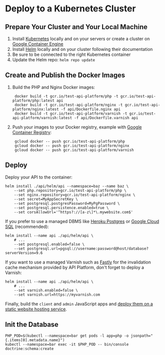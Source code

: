 # Deploy to a Kubernetes Cluster

## Prepare Your Cluster and Your Local Machine

1. Install [Kubernetes](https://kubernetes.io) locally and on your servers or create a cluster on [Google Container Engine](https://cloud.google.com/container-engine/)
2. Install [Helm](https://helm.sh/) locally and on your cluster following their documentation
3. Be sure to be connected to the right Kubernetes container
4. Update the Helm repo: `helm repo update`

## Create and Publish the Docker Images

1. Build the PHP and Nginx Docker images:

        docker build -t gcr.io/test-api-platform/php -t gcr.io/test-api-platform/php:latest api
        docker build -t gcr.io/test-api-platform/nginx -t gcr.io/test-api-platform/nginx:latest -f api/Dockerfile.nginx api
        docker build -t gcr.io/test-api-platform/varnish -t gcr.io/test-api-platform/varnish:latest -f api/Dockerfile.varnish api

2. Push your images to your Docker registry, example with [Google Container Registry](https://cloud.google.com/container-registry/):

        gcloud docker -- push gcr.io/test-api-platform/php
        gcloud docker -- push gcr.io/test-api-platform/nginx
        gcloud docker -- push gcr.io/test-api-platform/varnish

## Deploy

Deploy your API to the container:

    helm install ./api/helm/api --namespace=baz --name baz \
        --set php.repository=gcr.io/test-api-platform/php \
        --set nginx.repository=gcr.io/test-api-platform/nginx \
        --set secret=MyAppSecretKey \
        --set postgresql.postgresPassword=MyPgPassword \
        --set postgresql.persistence.enabled=true \
        --set corsAllowUrl='^https?://[a-z\]*\.mywebsite.com$'

If you prefer to use a managed DBMS like [Heroku Postgres](https://www.heroku.com/postgres) or
[Google Cloud SQL](https://cloud.google.com/sql/docs/postgres/) (recommended):

    helm install --name api ./api/helm/api \
        # ...
        --set postgresql.enabled=false \
        --set postgresql.url=pgsql://username:password@host/database?serverVersion=9.6

If you want to use a managed Varnish such as [Fastly](https://www.fastly.com) for the invalidation cache mechanism
provided by API Platform, don't forget to deploy a Varnish:

    helm install --name api ./api/helm/api \
        # ...
        --set varnish.enabled=false \
        --set varnish.url=https://myvarnish.com

Finally, build the `client` and `admin` JavaScript apps and [deploy them on a static
website hosting service](ttps://github.com/facebookincubator/create-react-app/blob/master/packages/react-scripts/template/README.md#deployment).

## Init the Database

    PHP_POD=$(kubectl --namespace=bar get pods -l app=php -o jsonpath="{.items[0].metadata.name}")
    kubectl --namespace=bar exec -it $PHP_POD -- bin/console doctrine:schema:create
